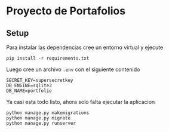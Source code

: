 # Proyecto de Portafolios 
## Setup
Para instalar las dependencias cree un entorno virtual y ejecute
```
pip install -r requirements.txt
```

Luego cree un archivo `.env` con el siguiente contenido
```
SECRET_KEY=supersecretkey
DB_ENGINE=sqlite3
DB_NAME=portfolio
```

Ya casi esta todo listo, ahora solo falta ejecutar la aplicacion
```
python manage.py makemigrations
python manage.py migrate
python manage.py runserver
```